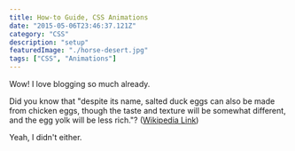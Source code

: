 ```yaml
---
title: How-to Guide, CSS Animations
date: "2015-05-06T23:46:37.121Z"
category: "CSS"
description: "setup"
featuredImage: "./horse-desert.jpg"
tags: ["CSS", "Animations"]
---
```


Wow! I love blogging so much already.

Did you know that "despite its name, salted duck eggs can also be made from
chicken eggs, though the taste and texture will be somewhat different, and the
egg yolk will be less rich."?
([Wikipedia Link](http://en.wikipedia.org/wiki/Salted_duck_egg))

Yeah, I didn't either.

